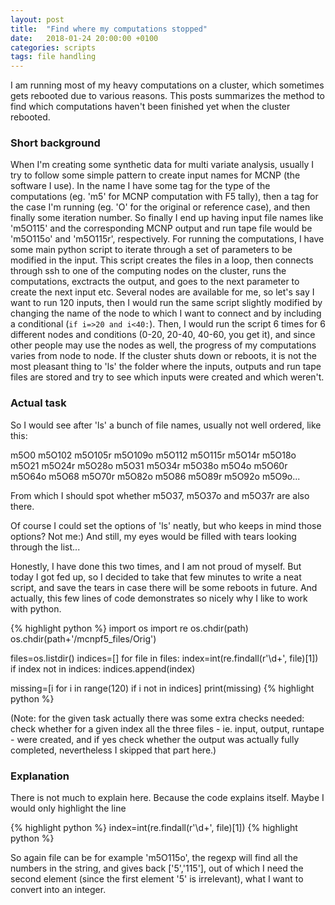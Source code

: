 ```yaml
---
layout: post
title:  "Find where my computations stopped"
date:   2018-01-24 20:00:00 +0100
categories: scripts
tags: file handling
---
```


I am running most of my heavy computations on a cluster, which sometimes gets rebooted due to various reasons. This posts summarizes the method to find which computations haven't been finished yet when the cluster rebooted.

### Short background

When I'm creating some synthetic data for multi variate analysis, usually I try to follow some simple pattern to create input names for MCNP (the software I use). In the name I have some tag for the type of the computations (eg. 'm5' for MCNP computation with F5 tally), then a tag for the case I'm running (eg. 'O' for the original or reference case), and then finally some iteration number. So finally I end up having input file names like 'm5O115' and the corresponding MCNP output and run tape file would be 'm5O115o' and 'm5O115r', respectively. 
For running the computations, I have some main python script to iterate through a set of parameters to be modified in the input. This script creates the files in a loop, then connects through ssh to one of the computing nodes on the cluster, runs the computations, exctracts the output, and goes to the next parameter to create the next input etc. Several nodes are available for me, so let's say I want to run 120 inputs, then I would run the same script slightly modified by changing the name of the node to which I want to connect and by including a conditional (`if i=>20 and i<40:`). Then, I would run the script 6 times for 6 different nodes and conditions (0-20, 20-40, 40-60, you get it), and since other people may use the nodes as well, the progress of my computations varies from node to node. If the cluster shuts down or reboots, it is not the most pleasant thing to 'ls' the folder where the inputs, outputs and run tape files are stored and try to see which inputs were created and which weren't.

### Actual task

So I would see after 'ls' a bunch of file names, usually not well ordered, like this:

m5O0     m5O102   m5O105r  m5O109o  m5O112   m5O115r  m5O14r  m5O18o  m5O21   m5O24r  m5O28o  m5O31   m5O34r  m5O38o  m5O4o   m5O60r  m5O64o  m5O68   m5O70r  m5O82o  m5O86   m5O89r  m5O92o  m5O9o...

From which I should spot whether m5O37, m5O37o and m5O37r are also there.

Of course I could set the options of 'ls' neatly, but who keeps in mind those options? Not me:) And still, my eyes would be filled with tears looking through the list...

Honestly, I have done this two times, and I am not proud of myself. But today I got fed up, so I decided to take that few minutes to write a neat script, and save the tears in case there will be some reboots in future. And actually, this few lines of code demonstrates so nicely why I like to work with python.


{% highlight python %}
import os
import re
os.chdir(path)
os.chdir(path+'/mcnpf5_files/Orig')

files=os.listdir()
indices=[]
for file in files:
    index=int(re.findall(r'\d+', file)[1])
    if index not in indices:
        indices.append(index)

missing=[i for i in range(120) if i not in indices]
print(missing)
{% highlight python %}

(Note: for the given task actually there was some extra checks needed: check whether for a given index all the three files - ie. input, output, runtape - were created, and if yes check whether the output was actually fully completed, nevertheless I skipped that part here.)

### Explanation

There is not much to explain here. Because the code explains itself. Maybe I would only highlight the line

{% highlight python %}
index=int(re.findall(r'\d+', file)[1])
{% highlight python %}

So again file can be for example 'm5O115o', the regexp will find all the numbers in the string, and gives back ['5','115'], out of which I need the second element (since the first element '5' is irrelevant), what I want to convert into an integer. 
